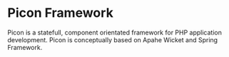 # Picon Framework
Picon is a statefull, component orientated framework for PHP application development. Picon is conceptually based on Apahe Wicket and Spring Framework.

